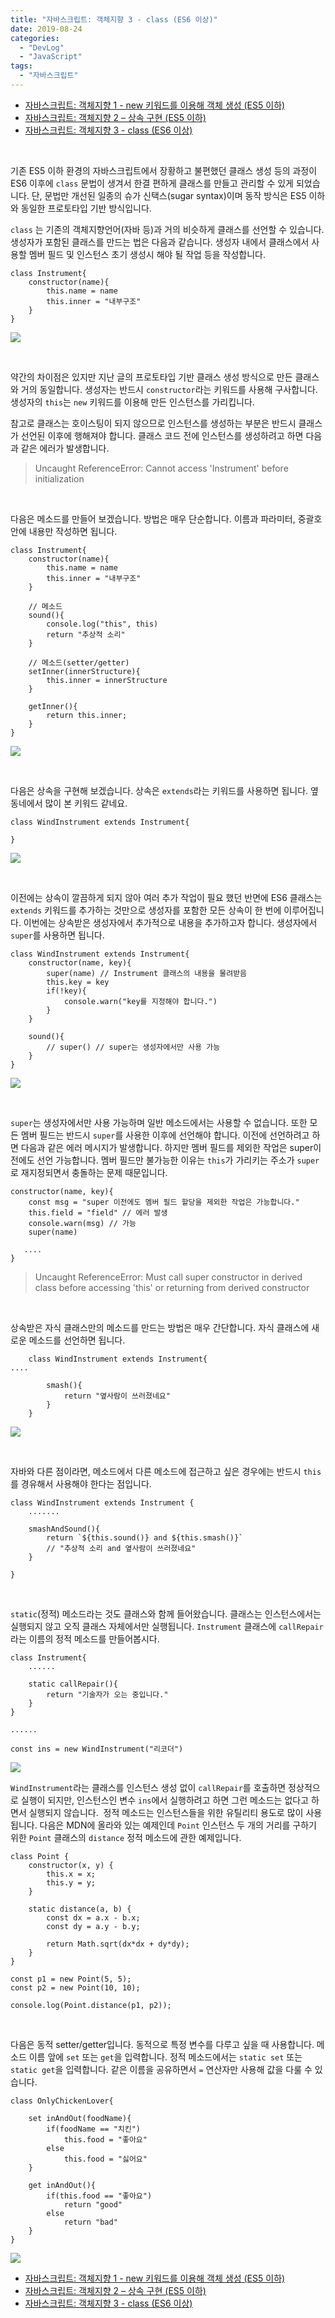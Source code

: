 ```yaml
---
title: "자바스크립트: 객체지향 3 - class (ES6 이상)"
date: 2019-08-24
categories: 
  - "DevLog"
  - "JavaScript"
tags: 
  - "자바스크립트"
---
```


- [자바스크립트: 객체지향 1 - new 키워드를 이용해 객체 생성 (ES5 이하)](http://yoonbumtae.com/?p=1334)
- [자바스크립트: 객체지향 2 – 상속 구현 (ES5 이하)](http://yoonbumtae.com/?p=1368)
- [자바스크립트: 객체지향 3 - class (ES6 이상)](http://yoonbumtae.com/?p=1387)

 

기존 ES5 이하 환경의 자바스크립트에서 장황하고 불편했던 클래스 생성 등의 과정이 ES6 이후에 `class` 문법이 생겨서 한결 편하게 클래스를 만들고 관리할 수 있게 되었습니다. 단, 문법만 개선된 일종의 슈가 신택스(sugar syntax)이며 동작 방식은 ES5 이하와 동일한 프로토타입 기반 방식입니다.

`class` 는 기존의 객체지향언어(자바 등)과 거의 비슷하게 클래스를 선언할 수 있습니다. 생성자가 포함된 클래스를 만드는 법은 다음과 같습니다. 생성자 내에서 클래스에서 사용할 멤버 필드 및 인스턴스 초기 생성시 해야 될 작업 등을 작성합니다.

```
class Instrument{
    constructor(name){
        this.name = name
        this.inner = "내부구조"
    }
}
```

![](./assets/img/wp-content/uploads/2019/08/스크린샷-2019-08-25-오전-2.11.15.png)

 

약간의 차이점은 있지만 지난 글의 프로토타입 기반 클래스 생성 방식으로 만든 클래스와 거의 동일합니다. 생성자는 반드시 `constructor`라는 키워드를 사용해 구사합니다. 생성자의 `this`는 `new` 키워드를 이용해 만든 인스턴스를 가리킵니다.

참고로 클래스는 호이스팅이 되지 않으므로 인스턴스를 생성하는 부분은 반드시 클래스가 선언된 이후에 행해져야 합니다. 클래스 코드 전에 인스턴스를 생성하려고 하면 다음과 같은 에러가 발생합니다.

> Uncaught ReferenceError: Cannot access 'Instrument' before initialization

 

다음은 메소드를 만들어 보겠습니다. 방법은 매우 단순합니다. 이름과 파라미터, 중괄호 안에 내용만 작성하면 됩니다.

```
class Instrument{
    constructor(name){
        this.name = name
        this.inner = "내부구조"
    }
    
    // 메소드
    sound(){
        console.log("this", this)
        return "추상적 소리"
    }
    
    // 메소드(setter/getter)
    setInner(innerStructure){
        this.inner = innerStructure
    }
    
    getInner(){
        return this.inner;
    }
}
```

![](./assets/img/wp-content/uploads/2019/08/스크린샷-2019-08-25-오전-2.18.00.png)

 

다음은 상속을 구현해 보겠습니다. 상속은 `extends`라는 키워드를 사용하면 됩니다. 옆 동네에서 많이 본 키워드 같네요.

```
class WindInstrument extends Instrument{
    
}
```

![](./assets/img/wp-content/uploads/2019/08/스크린샷-2019-08-25-오전-2.52.47.png)

 

이전에는 상속이 깔끔하게 되지 않아 여러 추가 작업이 필요 했던 반면에 ES6 클래스는 `extends` 키워드를 추가하는 것만으로 생성자를 포함한 모든 상속이 한 번에 이루어집니다. 이번에는 상속받은 생성자에서 추가적으로 내용을 추가하고자 합니다. 생성자에서 `super`를 사용하면 됩니다.

```
class WindInstrument extends Instrument{
    constructor(name, key){
        super(name) // Instrument 클래스의 내용을 물려받음
        this.key = key
        if(!key){
            console.warn("key를 지정해야 합니다.")
        }
    }
    
    sound(){
        // super() // super는 생성자에서만 사용 가능
    }
}
```

![](./assets/img/wp-content/uploads/2019/08/스크린샷-2019-08-25-오전-2.44.41.png)

 

`super`는 생성자에서만 사용 가능하며 일반 메소드에서는 사용할 수 없습니다. 또한 모든 멤버 필드는 반드시 `super`를 사용한 이후에 선언해야 합니다. 이전에 선언하려고 하면 다음과 같은 에러 메시지가 발생합니다. 하지만 멤버 필드를 제외한 작업은 super이전에도 선언 가능합니다. 멤버 필드만 불가능한 이유는 `this`가 가리키는 주소가 `super`로 재지정되면서 충돌하는 문제 때문입니다.

```
constructor(name, key){
    const msg = "super 이전에도 멤버 필드 할당을 제외한 작업은 가능합니다."
    this.field = "field" // 에러 발생
    console.warn(msg) // 가능
    super(name)
    
   ....
}
```

> Uncaught ReferenceError: Must call super constructor in derived class before accessing 'this' or returning from derived constructor

 

상속받은 자식 클래스만의 메소드를 만드는 방법은 매우 간단합니다. 자식 클래스에 새로운 메소드를 선언하면 됩니다.

```
    class WindInstrument extends Instrument{
....
        
        smash(){
            return "옆사람이 쓰러졌네요"
        }
    }
```

![](./assets/img/wp-content/uploads/2019/08/스크린샷-2019-08-25-오전-2.48.04.png)

 

자바와 다른 점이라면, 메소드에서 다른 메소드에 접근하고 싶은 경우에는 반드시 `this`를 경유해서 사용해야 한다는 점입니다.

```
class WindInstrument extends Instrument {
    .......

    smashAndSound(){
        return `${this.sound()} and ${this.smash()}`
        // "추상적 소리 and 옆사람이 쓰러졌네요"
    }

}
```

 

`static`(정적) 메소드라는 것도 클래스와 함께 들어왔습니다. 클래스는 인스턴스에서는 실행되지 않고 오직 클래스 자체에서만 실행됩니다. `Instrument` 클래스에 `callRepair` 라는 이름의 정적 메소드를 만들어봅시다.

```
class Instrument{
    ......

    static callRepair(){
        return "기술자가 오는 중입니다."
    }
}

......

const ins = new WindInstrument("리코더")
```

![](./assets/img/wp-content/uploads/2019/08/스크린샷-2019-08-25-오전-3.08.23.png)

`WindInstrument`라는 클래스를 인스턴스 생성 없이 `callRepair`를 호출하면 정상적으로 실행이 되지만, 인스턴스인 변수 `ins`에서 실행하려고 하면 그런 메소드는 없다고 하면서 실행되지 않습니다.  정적 메소드는 인스턴스들을 위한 유틸리티 용도로 많이 사용됩니다. 다음은 MDN에 올라와 있는 예제인데 `Point` 인스턴스 두 개의 거리를 구하기 위한 `Point` 클래스의 `distance` 정적 메소드에 관한 예제입니다.

```
class Point {
    constructor(x, y) {
        this.x = x;
        this.y = y;
    }

    static distance(a, b) {
        const dx = a.x - b.x;
        const dy = a.y - b.y;

        return Math.sqrt(dx*dx + dy*dy);
    }
}

const p1 = new Point(5, 5);
const p2 = new Point(10, 10);

console.log(Point.distance(p1, p2));
```

 

다음은 동적 setter/getter입니다. 동적으로 특정 변수를 다루고 싶을 때 사용합니다. 메소드 이름 앞에 `set` 또는 `get`을 입력합니다. 정적 메소드에서는 `static set` 또는 `static get`을 입력합니다. 같은 이름을 공유하면서 `=` 연산자만 사용해 값을 다룰 수 있습니다.

```
class OnlyChickenLover{
    
    set inAndOut(foodName){
        if(foodName == "치킨")
            this.food = "좋아요"
        else
            this.food = "싫어요"
    }
    
    get inAndOut(){
        if(this.food == "좋아요")
            return "good"
        else
            return "bad"
    }
}
```

![](./assets/img/wp-content/uploads/2019/08/스크린샷-2019-08-25-오전-3.52.32.png)

- [자바스크립트: 객체지향 1 - new 키워드를 이용해 객체 생성 (ES5 이하)](http://yoonbumtae.com/?p=1334)
- [자바스크립트: 객체지향 2 – 상속 구현 (ES5 이하)](http://yoonbumtae.com/?p=1368)
- [자바스크립트: 객체지향 3 - class (ES6 이상)](http://yoonbumtae.com/?p=1387)
